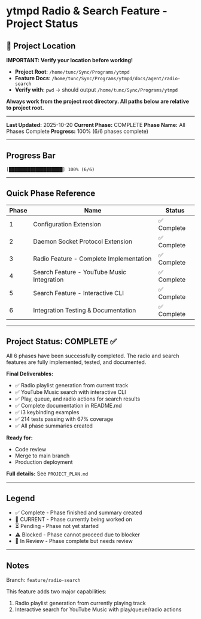 # ytmpd Radio & Search Feature - Project Status

## 📍 Project Location

**IMPORTANT: Verify your location before working!**

- **Project Root**: `/home/tunc/Sync/Programs/ytmpd`
- **Feature Docs**: `/home/tunc/Sync/Programs/ytmpd/docs/agent/radio-search`
- **Verify with**: `pwd` → should output `/home/tunc/Sync/Programs/ytmpd`

**Always work from the project root directory. All paths below are relative to project root.**

---

**Last Updated:** 2025-10-20
**Current Phase:** COMPLETE
**Phase Name:** All Phases Complete
**Progress:** 100% (6/6 phases complete)

---

## Progress Bar

```
[████████████████████] 100% (6/6)
```

---

## Quick Phase Reference

| Phase | Name | Status |
|-------|------|--------|
| 1 | Configuration Extension | ✅ Complete |
| 2 | Daemon Socket Protocol Extension | ✅ Complete |
| 3 | Radio Feature - Complete Implementation | ✅ Complete |
| 4 | Search Feature - YouTube Music Integration | ✅ Complete |
| 5 | Search Feature - Interactive CLI | ✅ Complete |
| 6 | Integration Testing & Documentation | ✅ Complete |

---

## Project Status: COMPLETE ✅

All 6 phases have been successfully completed. The radio and search features are fully implemented, tested, and documented.

**Final Deliverables:**
- ✅ Radio playlist generation from current track
- ✅ YouTube Music search with interactive CLI
- ✅ Play, queue, and radio actions for search results
- ✅ Complete documentation in README.md
- ✅ i3 keybinding examples
- ✅ 214 tests passing with 67% coverage
- ✅ All phase summaries created

**Ready for:**
- Code review
- Merge to main branch
- Production deployment

**Full details:** See `PROJECT_PLAN.md`

---

## Legend

- ✅ Complete - Phase finished and summary created
- 🔵 CURRENT - Phase currently being worked on
- ⏳ Pending - Phase not yet started
- ⚠️ Blocked - Phase cannot proceed due to blocker
- 🔄 In Review - Phase complete but needs review

---

## Notes

Branch: `feature/radio-search`

This feature adds two major capabilities:
1. Radio playlist generation from currently playing track
2. Interactive search for YouTube Music with play/queue/radio actions

